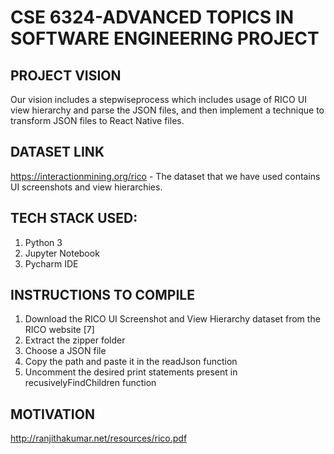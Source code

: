 # CSE 6324-ADVANCED TOPICS IN SOFTWARE ENGINEERING PROJECT
## PROJECT VISION
Our  vision includes a stepwiseprocess which includes usage of RICO UI view hierarchy and parse the JSON files, and then implement a technique  to transform  JSON  files  to React  Native  files.
## DATASET LINK
https://interactionmining.org/rico - The dataset that we have used contains UI screenshots and view hierarchies. 
## TECH STACK USED: 
1. Python 3 
2. Jupyter Notebook 
3. Pycharm IDE
## INSTRUCTIONS TO COMPILE
1. Download the RICO UI Screenshot and View Hierarchy dataset from the RICO website [7] 
2. Extract the zipper folder 
3. Choose a JSON file  
4. Copy the path and paste it in the readJson function 
5. Uncomment the desired print statements present in recusivelyFindChildren function
## MOTIVATION
http://ranjithakumar.net/resources/rico.pdf
